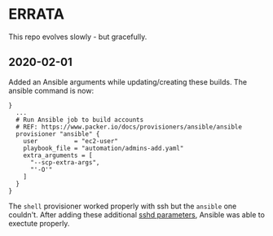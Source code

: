 # ERRATA

This repo evolves slowly - but gracefully.

## 2020-02-01

Added an Ansible arguments while updating/creating these builds. The ansible command is now:

```hcl
}
  ...
  # Run Ansible job to build accounts
  # REF: https://www.packer.io/docs/provisioners/ansible/ansible
  provisioner "ansible" {
    user          = "ec2-user"
    playbook_file = "automation/admins-add.yaml"
    extra_arguments = [
      "--scp-extra-args",
      "'-O'"
    ]
  }
}
```

The `shell` provisioner worked properly with ssh but the `ansible` one couldn't. After adding these additional [sshd parameters], Ansible was able to exectute properly.

[sshd parameters]:https://github.com/hashicorp/packer/issues/11783#issuecomment-1137052770
